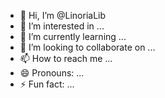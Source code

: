 - 👋 Hi, I’m @LinoriaLib
- 👀 I’m interested in ...
- 🌱 I’m currently learning ...
- 💞️ I’m looking to collaborate on ...
- 📫 How to reach me ...
- 😄 Pronouns: ...
- ⚡ Fun fact: ...

<!---
LinoriaLib/LinoriaLib is a ✨ special ✨ repository because its `README.md` (this file) appears on your GitHub profile.
You can click the Preview link to take a look at your changes.
--->
